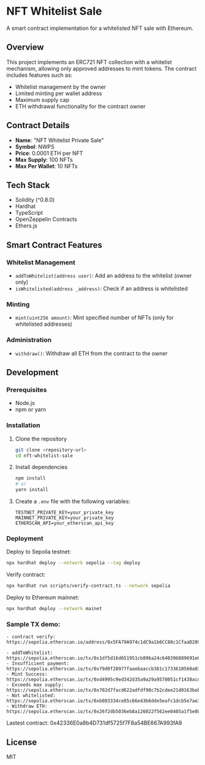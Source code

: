 # NFT Whitelist Sale

A smart contract implementation for a whitelisted NFT sale with Ethereum.

## Overview

This project implements an ERC721 NFT collection with a whitelist mechanism, allowing only approved addresses to mint tokens. The contract includes features such as:

- Whitelist management by the owner
- Limited minting per wallet address
- Maximum supply cap
- ETH withdrawal functionality for the contract owner

## Contract Details

- **Name**: "NFT Whitelist Private Sale"
- **Symbol**: NWPS
- **Price**: 0.0001 ETH per NFT
- **Max Supply**: 100 NFTs
- **Max Per Wallet**: 10 NFTs

## Tech Stack

- Solidity (^0.8.0)
- Hardhat
- TypeScript
- OpenZeppelin Contracts
- Ethers.js

## Smart Contract Features

### Whitelist Management
- `addToWhitelist(address user)`: Add an address to the whitelist (owner only)
- `isWhitelisted(address _address)`: Check if an address is whitelisted

### Minting
- `mint(uint256 amount)`: Mint specified number of NFTs (only for whitelisted addresses)

### Administration
- `withdraw()`: Withdraw all ETH from the contract to the owner

## Development

### Prerequisites
- Node.js
- npm or yarn

### Installation

1. Clone the repository
   ```bash
   git clone <repository-url>
   cd nft-whitelist-sale
   ```

2. Install dependencies
   ```bash
   npm install
   # or
   yarn install
   ```

3. Create a `.env` file with the following variables:
   ```
   TESTNET_PRIVATE_KEY=your_private_key
   MAINNET_PRIVATE_KEY=your_private_key
   ETHERSCAN_API=your_etherscan_api_key
   ```

### Deployment

Deploy to Sepolia testnet:
```bash
npx hardhat deploy --network sepolia --tag deploy
```

Verify contract:
```bash
npx hardhat run scripts/verify-contract.ts --network sepolia
```

Deploy to Ethereum mainnet:
```bash
npx hardhat deploy --network mainet
```

### Sample TX demo:
```
- contract verify: https://sepolia.etherscan.io/address/0x5FA79A974c1dC9a1b6CC88c1CfaaD20935c02287#readContract

- addToWhitelist: https://sepolia.etherscan.io/tx/0x1df5d16d651951cb896a24c640396889691e6e17de15ebea84fea0febbefe81e
- Insufficient payment: https://sepolia.etherscan.io/tx/0x79d0f28977faaebaaccb381c1733610560a030eb37f47e947294875a0dc30e8f
- Mint Success: https://sepolia.etherscan.io/tx/0xd4995c9ed342d35a9a29a9578051cf1438acd460ab891026e3ab8c5a0f6661bb
- Exceeds max supply: https://sepolia.etherscan.io/tx/0x702d7facd622adfdf90c7b2cdee21d0163beb471722971c589b595d5d186cbaf
- Not whitelisted: https://sepolia.etherscan.io/tx/0xb083334ce85c66e43b6dde5eafc1dcb5e7ae3f4ab69f08597a2aeaa03f735d4e
- Withdraw ETH: https://sepolia.etherscan.io/tx/0x26f2db5036eb8a126022f562ee0405a1f5e088c62f69d6f4b1959674e548dee2
```

Lastest contract: 0x42336E0a8b4D731df5725f7F8a54BE667A993fA9
## License

MIT